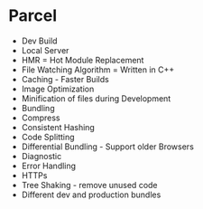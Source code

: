 # Parcel
- Dev Build
- Local Server
- HMR = Hot Module Replacement
- File Watching Algorithm = Written in C++
- Caching - Faster Builds
- Image Optimization
- Minification of files during Development
- Bundling
- Compress
- Consistent Hashing
- Code Splitting
- Differential Bundling - Support older Browsers
- Diagnostic
- Error Handling
- HTTPs
- Tree Shaking - remove unused code
- Different dev and production bundles
